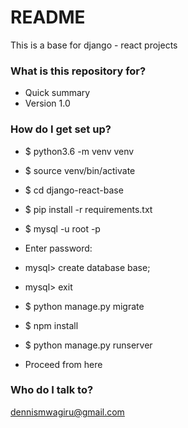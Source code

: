 # README #

This is a base for django - react projects

### What is this repository for? ###

* Quick summary
* Version 1.0

### How do I get set up? ###

* $ python3.6 -m venv venv

* $ source venv/bin/activate

* $ cd django-react-base

* $ pip install -r requirements.txt

* $ mysql -u root -p
* Enter password: 
* mysql> create database base;

* mysql> exit

* $ python manage.py migrate

* $ npm install

* $ python manage.py runserver

* Proceed from here

### Who do I talk to? ###

dennismwagiru@gmail.com